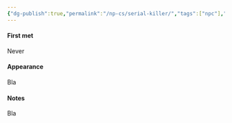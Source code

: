 ```yaml
---
{"dg-publish":true,"permalink":"/np-cs/serial-killer/","tags":["npc"],"noteIcon":"🤖"}
---
```


#### First met
Never
#### Appearance
Bla
#### Notes
Bla